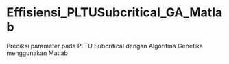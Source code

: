 # Effisiensi_PLTUSubcritical_GA_Matlab
Prediksi parameter pada PLTU Subcritical dengan Algoritma Genetika menggunakan Matlab
